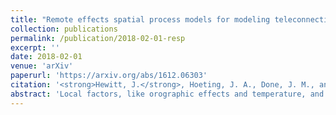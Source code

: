 ```yaml
---
title: "Remote effects spatial process models for modeling teleconnections"
collection: publications
permalink: /publication/2018-02-01-resp
excerpt: ''
date: 2018-02-01
venue: 'arXiv'
paperurl: 'https://arxiv.org/abs/1612.06303'
citation: '<strong>Hewitt, J.</strong>, Hoeting, J. A., Done, J. M., and Towler, E. (2018). Remote effects spatial process models for modeling teleconnections. <i>(Under revision)</i>.'
abstract: 'Local factors, like orographic effects and temperature, and longer range processes that create remote dependence, like the El Nino-Southern Oscillation (ENSO) teleconnection, both impact local and regional weather patterns. Many statistical methods, however, can only account for either local or remote covariates. While existing methods can model important phenomena like rainfall and temperature, improvements are possible by introducing new methods that simultaneously account for the effects of local and remote covariates. We propose a geostatistical model that uses covariates observed on a spatially remote domain to improve locally-driven models of a spatial process. Our model draws on ideas from spatially varying coefficient models, spatial basis functions, and predictive processes to overcome modeling challenges for teleconnections. We adopt a hierarchical Bayesian framework to conduct inference and make predictions to demonstrate how precipitation in Colorado is more accurately modeled by accounting for teleconnection effects with Pacific Ocean sea surface temperatures. We also discuss physical motivations and interpretations for our model.'
---
```

